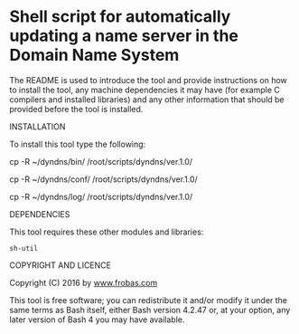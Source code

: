Shell script for automatically updating a name server in the Domain Name System
================================================================================

The README is used to introduce the tool and provide instructions on
how to install the tool, any machine dependencies it may have (for
example C compilers and installed libraries) and any other information
that should be provided before the tool is installed.

INSTALLATION

To install this tool type the following:

   cp -R ~/dyndns/bin/   /root/scripts/dyndns/ver.1.0/

   cp -R ~/dyndns/conf/  /root/scripts/dyndns/ver.1.0/

   cp -R ~/dyndns/log/   /root/scripts/dyndns/ver.1.0/


DEPENDENCIES

This tool requires these other modules and libraries:

  	sh-util

COPYRIGHT AND LICENCE

Copyright (C) 2016 by www.frobas.com

This tool is free software; you can redistribute it and/or modify
it under the same terms as Bash itself, either Bash version 4.2.47 or,
at your option, any later version of Bash 4 you may have available.
